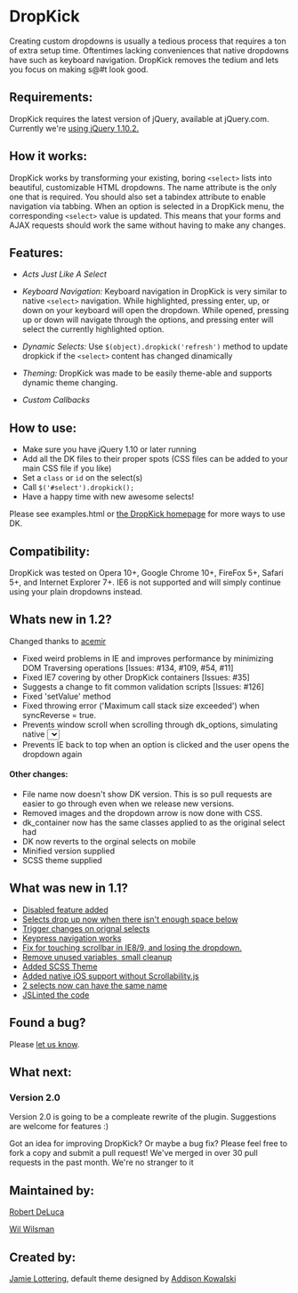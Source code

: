 DropKick
=
Creating custom dropdowns is usually a tedious process that requires a ton of extra setup time. Oftentimes lacking conveniences that native dropdowns have such as keyboard navigation. DropKick removes the tedium and lets you focus on making s@#t look good.

Requirements:
-
DropKick requires the latest version of jQuery, available at jQuery.com. Currently we're [using jQuery 1.10.2.](http://blog.jquery.com/2013/07/03/jquery-1-10-2-and-2-0-3-released/)

How it works:
-
DropKick works by transforming your existing, boring `<select>` lists into beautiful, customizable HTML dropdowns. The name attribute is the only one that is required. You should also set a tabindex attribute to enable navigation via tabbing.
When an option is selected in a DropKick menu, the corresponding `<select>` value is updated. This means that your forms and AJAX requests should work the same without having to make any changes.

Features:
-
* *Acts Just Like A Select*
* *Keyboard Navigation:*
   Keyboard navigation in DropKick is very similar to native `<select>` navigation.
   While highlighted, pressing enter, up, or down on your keyboard will open the dropdown.
   While opened, pressing up or down will navigate through the options, and pressing enter will select the currently highlighted option.

* *Dynamic Selects:*
 Use `$(object).dropkick('refresh')` method to update dropkick if the `<select>` content has changed dinamically

* *Theming:* 
  DropKick was made to be easily theme-able and supports dynamic theme changing.

* *Custom Callbacks*

How to use:
-
* Make sure you have jQuery 1.10 or later running
* Add all the DK files to their proper spots (CSS files can be added to your main CSS file if you like)
* Set a `class` or `id` on the select(s)
* Call `$('#select').dropkick();`
* Have a happy time with new awesome selects!

Please see examples.html or [the DropKick homepage](http://robdel12.github.com/DropKick/) for more ways to use DK.


Compatibility:
-
DropKick was tested on Opera 10+, Google Chrome 10+, FireFox 5+, Safari 5+, and Internet Explorer 7+. IE6 is not supported and will simply continue using your plain dropdowns instead.

Whats new in 1.2?
-
Changed thanks to [acemir](https://github.com/acemir)
* Fixed weird problems in IE and improves performance by minimizing DOM Traversing operations [Issues: #134, #109, #54, #11]
* Fixed IE7 covering by other DropKick containers [Issues: #35]
* Suggests a change to fit common validation scripts [Issues: #126]
* Fixed 'setValue' method
* Fixed throwing error ('Maximum call stack size exceeded') when syncReverse = true.
* Prevents window scroll when scrolling through dk_options, simulating native <select> behaviour.
* Prevents IE back to top when an option is clicked and the user opens the dropdown again

#### Other changes:

* File name now doesn't show DK version. This is so pull requests are easier to go through even when we release new versions.
* Removed images and the dropdown arrow is now done with CSS.
* dk_container now has the same classes applied to as the original select had
* DK now reverts to the orginal selects on mobile
* Minified version supplied
* SCSS theme supplied

What was new in 1.1?
-
* [Disabled feature added](https://github.com/Robdel12/DropKick/pull/133)
* [Selects drop up now when there isn't enough space below](https://github.com/Robdel12/DropKick/pull/135)
* [Trigger changes on orignal selects](https://github.com/Robdel12/DropKick/pull/22)
* [Keypress navigation works](https://github.com/Robdel12/DropKick/pull/67)
* [Fix for touching scrollbar in IE8/9, and losing the dropdown.](https://github.com/Robdel12/DropKick/pull/31)
* [Remove unused variables, small cleanup](https://github.com/Robdel12/DropKick/pull/23)
* [Added SCSS Theme](https://github.com/Robdel12/DropKick/pull/55)
* [Added native iOS support without Scrollability.js](https://github.com/Robdel12/DropKick/pull/123)
* [2 selects now can have the same name](https://github.com/Robdel12/DropKick/pull/93)
* [JSLinted the code](https://github.com/Robdel12/DropKick/commit/9698ac29c50ad537b41e743aac121cb7b8e1216c)

Found a bug? 
-
Please [let us know](https://github.com/robdel12/DropKick/issues).

What next: 
-
### Version 2.0
Version 2.0 is going to be a compleate rewrite of the plugin. Suggestions are welcome for features :)

Got an idea for improving DropKick? Or maybe a bug fix? Please feel free to fork a copy and submit a pull request! We've merged in over 30 pull requests in the past month. We're no stranger to it

Maintained by:
-
[Robert DeLuca](http://twitter.com/robdel12)

[Wil Wilsman](http://twitter.com/wwilsman)

Created by:
-
[Jamie Lottering](http://twitter.com/jamielottering), default theme designed by [Addison Kowalski](http://twitter.com/addisonkowalski)
